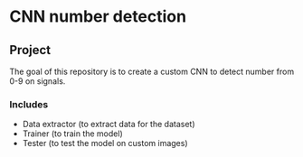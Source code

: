 # CNN number detection

## Project

The goal of this repository is to create a custom CNN to detect number from 0-9 on signals.

### Includes

- Data extractor (to extract data for the dataset)
- Trainer (to train the model)
- Tester (to test the model on custom images)